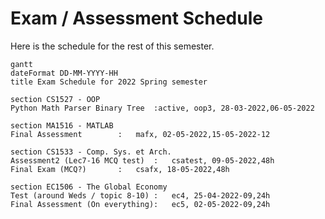 # Exam / Assessment Schedule
Here is the schedule for the rest of this semester.

```mermaid
gantt
dateFormat DD-MM-YYYY-HH
title Exam Schedule for 2022 Spring semester

section CS1527 - OOP
Python Math Parser Binary Tree	:active, oop3, 28-03-2022,06-05-2022

section MA1516 - MATLAB
Final Assessment		:	mafx, 02-05-2022,15-05-2022-12

section CS1533 - Comp. Sys. et Arch.
Assessment2 (Lec7-16 MCQ test)	:	csatest, 09-05-2022,48h
Final Exam (MCQ?)		:	csafx, 18-05-2022,48h

section EC1506 - The Global Economy
Test (around Weds / topic 8-10)	:	ec4, 25-04-2022-09,24h
Final Assessment (On everything):	ec5, 02-05-2022-09,24h
```
